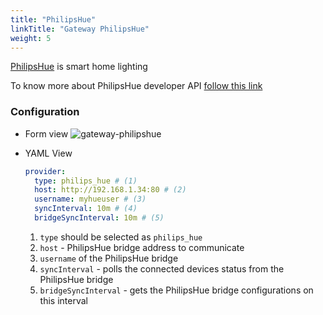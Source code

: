 ```yaml
---
title: "PhilipsHue"
linkTitle: "Gateway PhilipsHue"
weight: 5
---
```


[PhilipsHue](https://www.philips-hue.com/en-in) is smart home lighting

To know more about PhilipsHue developer API [follow this link](https://developers.meethue.com/)

### Configuration
* Form view
  ![gateway-philipshue](/doc-images/gateway-philipshue.png)

* YAML View
  ```yaml
  provider:
    type: philips_hue # (1)
    host: http://192.168.1.34:80 # (2)
    username: myhueuser # (3)
    syncInterval: 10m # (4)
    bridgeSyncInterval: 10m # (5)
  ```
  1. `type` should be selected as `philips_hue`
  2. `host` - PhilipsHue bridge address to communicate
  3. `username` of the PhilipsHue bridge
  4. `syncInterval` - polls the connected devices status from the PhilipsHue bridge
  5. `bridgeSyncInterval` - gets the PhilipsHue bridge configurations on this interval
